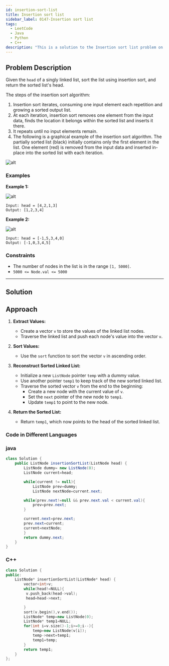 ```yaml
---
id: insertion-sort-list
title: Insertion sort list
sidebar_label: 0147-Insertion sort list
tags:
  - LeetCode
  - Java
  - Python
  - C++
description: "This is a solution to the Insertion sort list problem on LeetCode."
---
```


## Problem Description

Given the `head` of a singly linked list, sort the list using insertion sort, and return the sorted list's head.

The steps of the insertion sort algorithm:

1. Insertion sort iterates, consuming one input element each repetition and growing a sorted output list.
2. At each iteration, insertion sort removes one element from the input data, finds the location it belongs within the sorted list and inserts it there.
3. It repeats until no input elements remain.
4. The following is a graphical example of the insertion sort algorithm. The partially sorted list (black) initially contains only the first element in the list. One element (red) is removed from the input data and inserted in-place into the sorted list with each iteration.

![alt](https://upload.wikimedia.org/wikipedia/commons/0/0f/Insertion-sort-example-300px.gif)

### Examples

**Example 1:**

![alt](https://assets.leetcode.com/uploads/2021/03/04/sort1linked-list.jpg)

```
Input: head = [4,2,1,3]
Output: [1,2,3,4]
```

**Example 2:**

![alt](https://assets.leetcode.com/uploads/2021/03/04/sort2linked-list.jpg)

```
Input: head = [-1,5,3,4,0]
Output: [-1,0,3,4,5]
```




### Constraints

- The number of nodes in the list is in the range `[1, 5000]`.
- `5000 <= Node.val <= 5000`


---

## Solution

## Approach

1. **Extract Values:**
   - Create a vector `v` to store the values of the linked list nodes.
   - Traverse the linked list and push each node's value into the vector `v`.

2. **Sort Values:**
   - Use the `sort` function to sort the vector `v` in ascending order.

3. **Reconstruct Sorted Linked List:**
   - Initialize a new `ListNode` pointer `temp` with a dummy value.
   - Use another pointer `temp1` to keep track of the new sorted linked list.
   - Traverse the sorted vector `v` from the end to the beginning:
     - Create a new node with the current value of `v`.
     - Set the `next` pointer of the new node to `temp1`.
     - Update `temp1` to point to the new node.

4. **Return the Sorted List:**
   - Return `temp1`, which now points to the head of the sorted linked list.




### Code in Different Languages

### java
```java
class Solution {
    public ListNode insertionSortList(ListNode head) {
        ListNode dummy= new ListNode(0);
        ListNode current=head;

        while(current != null){
            ListNode prev=dummy;
            ListNode nextNode=current.next;

        while(prev.next!=null && prev.next.val < current.val){
            prev=prev.next;
        }

        current.next=prev.next;
        prev.next=current;
        current=nextNode;
        }
        return dummy.next;
    }
}

```

### C++
```cpp
class Solution {
public:
    ListNode* insertionSortList(ListNode* head) {
        vector<int>v;
        while(head!=NULL){
         v.push_back(head->val);
         head=head->next;

        }
        sort(v.begin(),v.end());
        ListNode* temp=new ListNode(0);
        ListNode* temp1=NULL;
        for(int i=v.size()-1;i>=0;i--){
            temp=new ListNode(v[i]);
            temp->next=temp1;
            temp1=temp;
        }
        return temp1;
    }
};
```